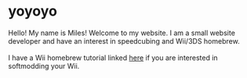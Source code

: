 ﻿# yoyoyo
Hello! My name is Miles! Welcome to my website.
I am a small website developer and have an interest in speedcubing and Wii/3DS homebrew.
<br><br>
I have a Wii homebrew tutorial linked [here](https://mjfet.github.io/wiihb) if you are interested in softmodding your Wii.
